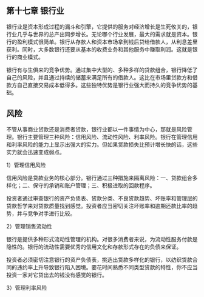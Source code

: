 ## 第十七章 银行业

银行业是资本形成过程的漏斗和引擎，它提供的服务对经济增长是生死攸关的，银行业几乎与世界的总产出同步增长。无论哪个行业发展，最大的需求就是资本。银行的盈利模式很简单。银行从存款人和资本市场拿到钱后贷给借款人，从利息差里获利。同时，大多数银行还要从基本的收费业务和其他服务中赚取利润。这就是银行的商业模式。

银行有与生俱来的竞争优势。通过集中大型的、多种多样的贷款组合，银行降低了自己的风险，并且通过持续的储蓄来满足所有的借款人。这比在市场里贷款方和借款方自己直接交易成本低得多。这些独特优势是银行业强大而持久的竞争优势的基础。

## 风险

不管从事商业贷款还是消费者贷款，银行业都以一件事情为中心，那就是风险管理。银行主要管理三种风险：信用风险、流动性风险、利率风险。银行在管理信用和利率风险的能力上显示出强大的实力。但如果贷款损失比预计增长快的话，这些实力就会迅速变成弱点。

1）管理信用风险

信用风险是贷款业务的核心部分。银行通过三种措施来隔离风险：一、贷款组合多样化；二、保守的承销和账户管理；三、积极进取的回款程序。

投资者通过审查银行的资产负债表、贷款分类、不良贷款趋势、坏账率和管理层的贷款哲学来对贷款质量找到感觉。投资者应当密切关注坏账率和逾期还款比率的趋势，并与竞争对手进行比较。

2）管理销售流动性

银行是提供多种形式流动性管理的机构。对很多消费者来说，为流动性服务付款是隐性的。银行的流动性需要优秀的信用文化和存款形式存在的负债来保证。

投资者必须密切注意银行的资产负债表，挑选出贷款多样化的银行，以纺织贷款合同的违约率上升导致银行陷入困境。要花时间熟悉不同类型贷款的特性，你不应当投资一家对它贷出去的钱没有感觉的银行。

3）管理利率风险
